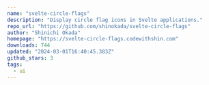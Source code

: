 ```yaml
---
name: "svelte-circle-flags"
description: "Display circle flag icons in Svelte applications."
repo_url: "https://github.com/shinokada/svelte-circle-flags"
author: "Shinichi Okada"
homepage: "https://svelte-circle-flags.codewithshin.com"
downloads: 744
updated: "2024-03-01T16:40:45.383Z"
github_stars: 3
tags: 
  - ui
---
```

